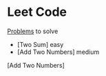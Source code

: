 # Leet Code
[Problems](https://leetcode.com/problemset/all/) to solve

* [Two Sum] easy
* [Add Two Numbers] medium

[Two Sums]: </Two Sum/>
[Add Two Numbers] <Add Two Numbers/>
